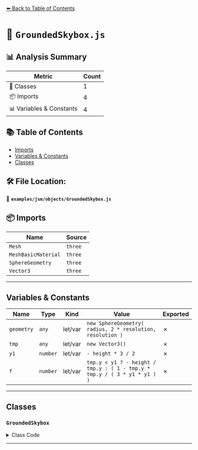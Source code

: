 [⬅️ Back to Table of Contents](../../../index.md)

# 📄 `GroundedSkybox.js`

## 📊 Analysis Summary

| Metric | Count |
|--------|-------|
| 🧱 Classes | 1 |
| 📦 Imports | 4 |
| 📊 Variables & Constants | 4 |

## 📚 Table of Contents

- [Imports](#imports)
- [Variables & Constants](#variables-constants)
- [Classes](#classes)

## 🛠️ File Location:
📂 **`examples/jsm/objects/GroundedSkybox.js`**

## 📦 Imports

| Name | Source |
|------|--------|
| `Mesh` | `three` |
| `MeshBasicMaterial` | `three` |
| `SphereGeometry` | `three` |
| `Vector3` | `three` |


---

## Variables & Constants

| Name | Type | Kind | Value | Exported |
|------|------|------|-------|----------|
| `geometry` | `any` | let/var | `new SphereGeometry( radius, 2 * resolution, resolution )` | ✗ |
| `tmp` | `any` | let/var | `new Vector3()` | ✗ |
| `y1` | `number` | let/var | `- height * 3 / 2` | ✗ |
| `f` | `number` | let/var | `tmp.y < y1 ? - height / tmp.y : ( 1 - tmp.y * tmp.y / ( 3 * y1 * y1 ) )` | ✗ |


---

## Classes

### `GroundedSkybox`

<details><summary>Class Code</summary>

```ts
class GroundedSkybox extends Mesh {

	/**
	 * Constructs a new ground-projected skybox.
	 *
	 * @param {Texture} map - The environment map to use.
	 * @param {number} height - The height is how far the camera that took the photo was above the ground.
	 * A larger value will magnify the downward part of the image.
	 * @param {number} radius - The radius of the skybox. Must be large enough to ensure the scene's camera stays inside.
	 * @param {number} [resolution=128] - The geometry resolution of the skybox.
	 */
	constructor( map, height, radius, resolution = 128 ) {

		if ( height <= 0 || radius <= 0 || resolution <= 0 ) {

			throw new Error( 'GroundedSkybox height, radius, and resolution must be positive.' );

		}

		const geometry = new SphereGeometry( radius, 2 * resolution, resolution );
		geometry.scale( 1, 1, - 1 );

		const pos = geometry.getAttribute( 'position' );
		const tmp = new Vector3();

		for ( let i = 0; i < pos.count; ++ i ) {

			tmp.fromBufferAttribute( pos, i );
			if ( tmp.y < 0 ) {

				// Smooth out the transition from flat floor to sphere:
				const y1 = - height * 3 / 2;
				const f =
						tmp.y < y1 ? - height / tmp.y : ( 1 - tmp.y * tmp.y / ( 3 * y1 * y1 ) );
				tmp.multiplyScalar( f );
				tmp.toArray( pos.array, 3 * i );

			}

		}

		pos.needsUpdate = true;

		super( geometry, new MeshBasicMaterial( { map, depthWrite: false } ) );

	}

}
```
</details>


---